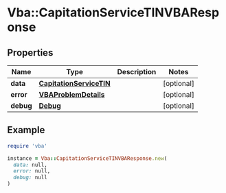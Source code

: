 # Vba::CapitationServiceTINVBAResponse

## Properties

| Name | Type | Description | Notes |
| ---- | ---- | ----------- | ----- |
| **data** | [**CapitationServiceTIN**](CapitationServiceTIN.md) |  | [optional] |
| **error** | [**VBAProblemDetails**](VBAProblemDetails.md) |  | [optional] |
| **debug** | [**Debug**](Debug.md) |  | [optional] |

## Example

```ruby
require 'vba'

instance = Vba::CapitationServiceTINVBAResponse.new(
  data: null,
  error: null,
  debug: null
)
```

